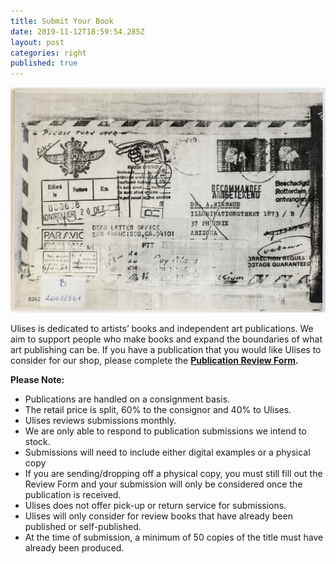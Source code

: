 ```yaml
---
title: Submit Your Book
date: 2019-11-12T18:59:54.285Z
layout: post
categories: right
published: true
---
```

![](/assets/img/artistbooks_7_36_26_60.jpeg)

Ulises is dedicated to artists’ books and independent art publications. We aim to support people who make books and expand the boundaries of what art publishing can be. If you have a publication that you would like Ulises to consider for our shop, please complete the **[Publication Review Form](https://formfacade.com/public/112249199778780145474/all/form/1FAIpQLSe1SAV81fyD0-95YBEViGFzc2j3Bo9deIDyjHSNJV4hPIYSVQ).** 

**Please Note:** 

* Publications are handled on a consignment basis.
* The retail price is split,​ 60​% to the consignor and 40%​ to Ulises. 
* Ulises reviews submissions monthly.​​
* We are only able to respond to publication submissions we intend to stock. 
* ​Submissions will need to include either digital examples or a physical copy​
* ​If you are sending/dropping off a physical copy, you must still fill out the Review Form and your submission will only be considered once the publication is received. ​
* Ulises does not offer pick-up or return service for submissions.​
* Ulises will only consider for review books that have already been published or self-published.
* ​At the time of submission, a minimum of 50 copies of the title must have already been produced.​